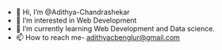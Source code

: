 - 👋 Hi, I’m @Adithya-Chandrashekar
- 👀 I’m interested in Web Development
- 🌱 I’m currently learning Web Development and Data science.
- 📫 How to reach me- adithyacbenglur@gmail.com

<!---
Adithya-Chandrashekar/Adithya-Chandrashekar is a ✨ special ✨ repository because its `README.md` (this file) appears on your GitHub profile.
You can click the Preview link to take a look at your changes.
--->
